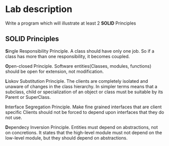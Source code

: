 # Lab description

Write a program which will illustrate at least 2 **SOLID** Principles

## SOLID Principles

**S**ingle Responsibility Principle. A class should have only one job. So if a class has more than one responsibility, it becomes coupled. 

**O**pen-closed Principle. Software entities(Classes, modules, functions) should be open for extension, not modification.

**L**iskov Substitution Principle. The clients are completely isolated and unaware of changes in the class hierarchy. In simpler terms means that a subclass, child or specialization of an object or class must be suitable by its Parent or SuperClass.

**I**nterface Segregation Principle. Make fine grained interfaces that are client specific Clients should not be forced to depend upon interfaces that they do not use.

**D**ependecy Inversion Principle. Entities must depend on abstractions, not on concretions. It states that the high-level module must not depend on the low-level module, but they should depend on abstractions.
